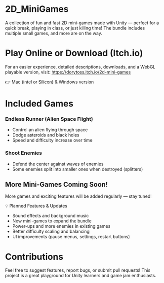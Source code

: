# 2D_MiniGames
A collection of fun and fast 2D mini-games made with Unity — perfect for a quick break, playing in class, or just killing time!
The bundle includes multiple small games, and more are on the way.

# Play Online or Download (Itch.io)
For an easier experience, detailed descriptions, downloads, and a WebGL playable version, visit: https://dorytoss.itch.io/2d-mini-games

👉 Mac (intel or Silicon) & Windows version

# Included Games
### Endless Runner (Alien Space Flight)
- Control an alien flying through space
- Dodge asteroids and black holes
- Speed and difficulty increase over time

### Shoot Enemies
- Defend the center against waves of enemies
- Some enemies split into smaller ones when destroyed (splitters)

## More Mini-Games Coming Soon!
More games and exciting features will be added regularly — stay tuned!

💡 Planned Features & Updates
- Sound effects and background music
- New mini-games to expand the bundle
- Power-ups and more enemies in existing games
- Better difficulty scaling and balancing
- UI improvements (pause menus, settings, restart buttons)
  
# Contributions
Feel free to suggest features, report bugs, or submit pull requests!
This project is a great playground for Unity learners and game jam enthusiasts.
